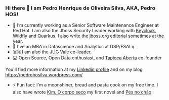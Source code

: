 ### Hi there 👋 I am Pedro Henrique de Oliveira Silva, AKA, Pedro HOS!

- 🔭 I’m currently working as a Senior Software Maintenance Engineer at Red Hat. I am also the Jboss Security Leader working with [Keycloak](https://www.keycloak.org/), [Wildfly](https://www.wildfly.org/) and [Quarkus](https://quarkus.io/). I also write the [jboss.org](https://www.jboss.org/) editorial sometimes at the year. 
- 🌱 I've an MBA in Datascience and Analytics at USP/ESALq
- 🇧🇷 I am also the [JUG Vale](https://github.com/Jug-Vale) co-leader, 
- 💻 Open Source, Open Data enthusiast, and [Tapioca Aberta](https://github.com/TapiocaAberta/) co-founder 

You'll find more information at my [Linkedin profile](https://www.linkedin.com/in/pedrohosilva/) and on my blog https://pedrohosilva.wordpress.com/

- ⚡ Fun fact: I'm a moonshiner, bread and pasta cook on my free time. I also have wrote [Kim, O corpo seco](https://kotter.com.br/loja/kim-o-corpo-seco-pedro-hos/) my first novel and [Pés no chão](https://www.amazon.com.br/P%C3%A9s-no-ch%C3%A3o-Pedro-Hos-ebook/dp/B089M8PZB7) 

<!--
**pedro-hos/pedro-hos** is a ✨ _special_ ✨ repository because its `README.md` (this file) appears on your GitHub profile.

Here are some ideas to get you started:

- 🔭 I’m currently working on ...
- 🌱 I’m currently learning ...
- 👯 I’m looking to collaborate on ...
- 🤔 I’m looking for help with ...
- 💬 Ask me about ...
- 📫 How to reach me: ...
- 😄 Pronouns: ...
- ⚡ Fun fact: ...
-->
